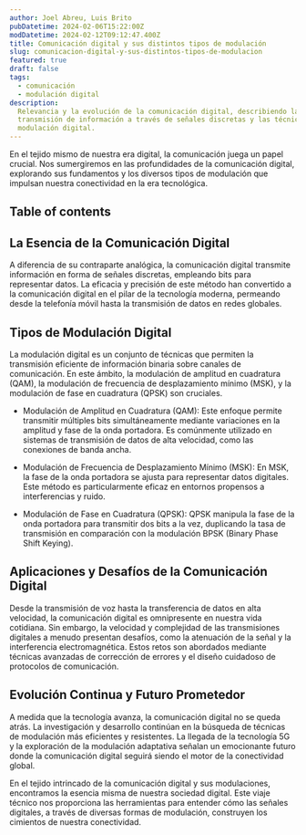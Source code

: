 ```yaml
---
author: Joel Abreu, Luis Brito
pubDatetime: 2024-02-06T15:22:00Z
modDatetime: 2024-02-12T09:12:47.400Z
title: Comunicación digital y sus distintos tipos de modulación
slug: comunicacion-digital-y-sus-distintos-tipos-de-modulacion
featured: true
draft: false
tags:
  - comunicación
  - modulación digital
description:
  Relevancia y la evolución de la comunicación digital, describiendo la
  transmisión de información a través de señales discretas y las técnicas de
  modulación digital.
---
```

En el tejido mismo de nuestra era digital, la comunicación juega un papel crucial. Nos sumergiremos en las profundidades de la comunicación digital, explorando sus fundamentos y los diversos tipos de modulación que impulsan nuestra conectividad en la era tecnológica.

## Table of contents

## La Esencia de la Comunicación Digital

A diferencia de su contraparte analógica, la comunicación digital transmite información en forma de señales discretas, empleando bits para representar datos. La eficacia y precisión de este método han convertido a la comunicación digital en el pilar de la tecnología moderna, permeando desde la telefonía móvil hasta la transmisión de datos en redes globales.

## Tipos de Modulación Digital

La modulación digital es un conjunto de técnicas que permiten la transmisión eficiente de información binaria sobre canales de comunicación. En este ámbito, la modulación de amplitud en cuadratura (QAM), la modulación de frecuencia de desplazamiento mínimo (MSK), y la modulación de fase en cuadratura (QPSK) son cruciales.

- Modulación de Amplitud en Cuadratura (QAM): Este enfoque permite transmitir múltiples bits simultáneamente mediante variaciones en la amplitud y fase de la onda portadora. Es comúnmente utilizado en sistemas de transmisión de datos de alta velocidad, como las conexiones de banda ancha.

- Modulación de Frecuencia de Desplazamiento Mínimo (MSK): En MSK, la fase de la onda portadora se ajusta para representar datos digitales. Este método es particularmente eficaz en entornos propensos a interferencias y ruido.

- Modulación de Fase en Cuadratura (QPSK): QPSK manipula la fase de la onda portadora para transmitir dos bits a la vez, duplicando la tasa de transmisión en comparación con la modulación BPSK (Binary Phase Shift Keying).

## Aplicaciones y Desafíos de la Comunicación Digital

Desde la transmisión de voz hasta la transferencia de datos en alta velocidad, la comunicación digital es omnipresente en nuestra vida cotidiana. Sin embargo, la velocidad y complejidad de las transmisiones digitales a menudo presentan desafíos, como la atenuación de la señal y la interferencia electromagnética. Estos retos son abordados mediante técnicas avanzadas de corrección de errores y el diseño cuidadoso de protocolos de comunicación.

## Evolución Continua y Futuro Prometedor

A medida que la tecnología avanza, la comunicación digital no se queda atrás. La investigación y desarrollo continúan en la búsqueda de técnicas de modulación más eficientes y resistentes. La llegada de la tecnología 5G y la exploración de la modulación adaptativa señalan un emocionante futuro donde la comunicación digital seguirá siendo el motor de la conectividad global.

En el tejido intrincado de la comunicación digital y sus modulaciones, encontramos la esencia misma de nuestra sociedad digital. Este viaje técnico nos proporciona las herramientas para entender cómo las señales digitales, a través de diversas formas de modulación, construyen los cimientos de nuestra conectividad.
